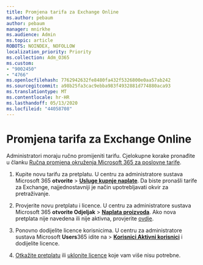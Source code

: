 ```yaml
---
title: Promjena tarifa za Exchange Online
ms.author: pebaum
author: pebaum
manager: mnirkhe
ms.audience: Admin
ms.topic: article
ROBOTS: NOINDEX, NOFOLLOW
localization_priority: Priority
ms.collection: Adm_O365
ms.custom:
- "9002450"
- "4766"
ms.openlocfilehash: 7762942632fe8480fa432f5326800e0aa57ab242
ms.sourcegitcommit: a98b25fa3cac9ebba983f4932881d774880aca93
ms.translationtype: MT
ms.contentlocale: hr-HR
ms.lasthandoff: 05/13/2020
ms.locfileid: "44058708"
---
```

# <a name="change-exchange-online-plans"></a>Promjena tarifa za Exchange Online

Administratori moraju ručno promijeniti tarifu. Cjelokupne korake pronađite u članku [Ručna promjena okruženja Microsoft 365 za poslovne tarife](https://docs.microsoft.com/microsoft-365/commerce/subscriptions/switch-plans-manually?view=o365-worldwide).

1. Kupite novu tarifu za pretplatu. U centru za administratore sustava Microsoft 365 **otvorite**  >  **[Usluge kupnje naplate](https://go.microsoft.com/fwlink/p/?linkid=868433)**. Da biste pronašli tarife za Exchange, najjednostavniji je način upotrebljavati okvir za pretraživanje.

2. Provjerite novu pretplatu i licence. U centru za administratore sustava Microsoft 365 **otvorite Odjeljak**  >  **[Naplata proizvoda](https://go.microsoft.com/fwlink/p/?linkid=842054)**. Ako nova pretplata nije navedena ili nije aktivna, provjerite [ovdje](https://docs.microsoft.com/microsoft-365/commerce/subscriptions/upgrade-to-different-plan#the-upgrade-tab-is-empty).

3. Ponovno dodijelite licence korisnicima. U centru za administratore sustava Microsoft **Users**365 idite na  >  **[Korisnici Aktivni korisnici](https://go.microsoft.com/fwlink/p/?linkid=834822)** i dodijelite licence.

4. [Otkažite pretplatu](https://docs.microsoft.com/microsoft-365/commerce/subscriptions/cancel-your-subscription) ili [uklonite licence](https://docs.microsoft.com/microsoft-365/commerce/licenses/buy-licenses) koje vam više nisu potrebne.
